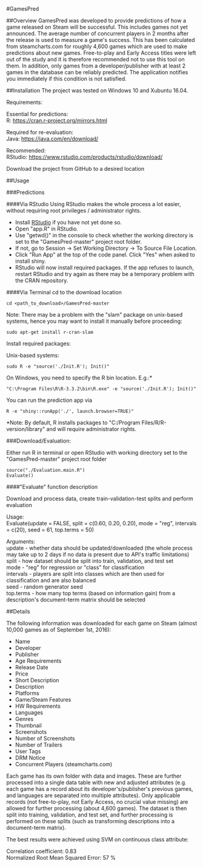 #GamesPred

##Overview
GamesPred was developed to provide predictions of how a game released on Steam will be successful. This includes games not yet announced. The average number of concurrent players in 2 months after the release is used to measure a game's success. This has been calculated from steamcharts.com for roughly 4,600 games which are used to make predictions about new games. Free-to-play and Early Access titles were left out of the study and it is therefore recommended not to use this tool on them. In addition, only games from a developer/publisher with at least 2 games in the database can be reliably predicted. The application notifies you immediately if this condition is not satisfied.

##Installation
The project was tested on Windows 10 and Xubuntu 16.04.

Requirements:

Essential for predictions:  
R: https://cran.r-project.org/mirrors.html

Required for re-evaluation:  
Java: https://java.com/en/download/

Recommended:  
RStudio: https://www.rstudio.com/products/rstudio/download/

Download the project from GitHub to a desired location  

##Usage

###Predictions

####Via RStudio
Using RStudio makes the whole process a lot easier, without requiring root privileges / administrator rights.

* Install [RStudio](https://www.rstudio.com/products/rstudio/download/) if you have not yet done so.
* Open "app.R" in RStudio.
* Use "getwd()" in the console to check whether the working directory is set to the "GamesPred-master" project root folder.
* If not, go to Session -> Set Working Directory -> To Source File Location.
* Click "Run App" at the top of the code panel. Click "Yes" when asked to install shiny.
* RStudio will now install required packages. If the app refuses to launch, restart RStudio and try again as there may be a temporary problem with the CRAN repository.

####Via Terminal
cd to the download location

    cd <path_to_download>/GamesPred-master

Note: There may be a problem with the "slam" package on unix-based systems, hence you may want to install it manually before proceeding:

	sudo apt-get install r-cran-slam

Install required packages:

Unix-based systems:

    sudo R -e "source('./Init.R'); Init()"

On Windows, you need to specify the R bin location. E.g.:*

    "C:\Program Files\R\R-3.3.2\bin\R.exe" -e "source('./Init.R'); Init()"

You can run the prediction app via

    R -e "shiny::runApp('./', launch.browser=TRUE)"

*Note: By default, R installs packages to "C:/Program Files/R/R-version/library" and will require administrator rights.

###Download/Evaluation:

Either run R in terminal or open RStudio with working directory set to the "GamesPred-master" project root folder

    source("./Evaluation.main.R")
    Evaluate()

####"Evaluate" function description

Download and process data, create train-validation-test splits and perform evaluation

Usage:  
Evaluate(update = FALSE, split = c(0.60, 0.20, 0.20), mode = "reg", intervals = c(20), seed = 61, top.terms = 50)

Arguments:  
update - whether data should be updated/downloaded  (the whole process may take up to 2 days if no data is present due to API's traffic limitations)
split - how dataset should be split into train, validation, and test set  
mode - "reg" for regression or "class" for classification  
intervals - players are split into classes which are then used for classification and are also balanced  
seed - random generator seed  
top.terms - how many top terms (based on information gain) from a description's document-term matrix should be selected


##Details

The following information was downloaded for each game on Steam (almost 10,000 games as of September 1st, 2016):

* Name  
* Developer  
* Publisher  
* Age Requirements  
* Release Date  
* Price  
* Short Description  
* Description  
* Platforms  
* Game/Steam Features  
* HW Requirements  
* Languages  
* Genres  
* Thumbnail  
* Screenshots  
* Number of Screenshots  
* Number of Trailers  
* User Tags  
* DRM Notice  
* Concurrent Players (steamcharts.com)  

Each game has its own folder with data and images. These are further processed into a single data table with new and adjusted attributes (e.g. each game has a record about its developer's/publisher's previous games, and languages are separated into multiple attributes). Only applicable records (not free-to-play, not Early Access, no crucial value missing) are allowed for further processing (about 4,600 games). The dataset is then split into training, validation, and test set, and further processing is performed on these splits (such as transforming descriptions into a document-term matrix).

The best results were achieved using SVM on continuous class attribute:

Correlation coefficient: 0.83  
Normalized Root Mean Squared Error: 57 %
